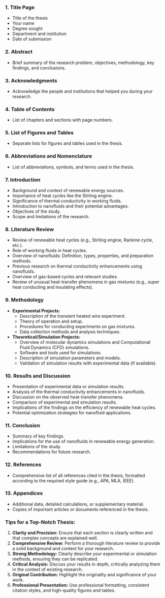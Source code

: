 ### 1. **Title Page**

-   Title of the thesis
-   Your name
-   Degree sought
-   Department and institution
-   Date of submission

### 2. **Abstract**

-   Brief summary of the research problem, objectives, methodology, key findings, and conclusions.

### 3. **Acknowledgments**

-   Acknowledge the people and institutions that helped you during your research.

### 4. **Table of Contents**

-   List of chapters and sections with page numbers.

### 5. **List of Figures and Tables**

-   Separate lists for figures and tables used in the thesis.

### 6. **Abbreviations and Nomenclature**

-   List of abbreviations, symbols, and terms used in the thesis.

### 7. **Introduction**

-   Background and context of renewable energy sources.
-   Importance of heat cycles like the Stirling engine.
-   Significance of thermal conductivity in working fluids.
-   Introduction to nanofluids and their potential advantages.
-   Objectives of the study.
-   Scope and limitations of the research.

### 8. **Literature Review**

-   Review of renewable heat cycles (e.g., Stirling engine, Rankine cycle, etc.).
-   Role of working fluids in heat cycles.
-   Overview of nanofluids: Definition, types, properties, and preparation methods.
-   Previous research on thermal conductivity enhancements using nanofluids.
-   Overview of gas-based cycles and relevant studies.
-   Review of unusual heat-transfer phenomena in gas mixtures (e.g., super heat conducting and insulating effects).

### 9. **Methodology**

-   **Experimental Projects:**
    -   Description of the transient heated wire experiment.
    -   Theory of operation and setup.
    -   Procedures for conducting experiments on gas mixtures.
    -   Data collection methods and analysis techniques.
-   **Theoretical/Simulation Projects:**
    -   Overview of molecular dynamics simulations and Computational Fluid Dynamics (CFD) simulations.
    -   Software and tools used for simulations.
    -   Description of simulation parameters and models.
    -   Validation of simulation results with experimental data (if available).

### 10. **Results and Discussion**

-   Presentation of experimental data or simulation results.
-   Analysis of the thermal conductivity enhancements in nanofluids.
-   Discussion on the observed heat-transfer phenomena.
-   Comparison of experimental and simulation results.
-   Implications of the findings on the efficiency of renewable heat cycles.
-   Potential optimization strategies for nanofluid applications.

### 11. **Conclusion**

-   Summary of key findings.
-   Implications for the use of nanofluids in renewable energy generation.
-   Limitations of the study.
-   Recommendations for future research.

### 12. **References**

-   Comprehensive list of all references cited in the thesis, formatted according to the required style guide (e.g., APA, MLA, IEEE).

### 13. **Appendices**

-   Additional data, detailed calculations, or supplementary material.
-   Copies of important articles or documents referenced in the thesis.

### Tips for a Top-Notch Thesis:

1. **Clarity and Precision:** Ensure that each section is clearly written and that complex concepts are explained well.
2. **Comprehensive Review:** Perform a thorough literature review to provide a solid background and context for your research.
3. **Strong Methodology:** Clearly describe your experimental or simulation methods, ensuring they can be replicated.
4. **Critical Analysis:** Discuss your results in depth, critically analyzing them in the context of existing research.
5. **Original Contribution:** Highlight the originality and significance of your work.
6. **Professional Presentation:** Use professional formatting, consistent citation styles, and high-quality figures and tables.
